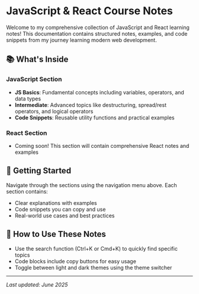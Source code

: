 # JavaScript & React Course Notes

Welcome to my comprehensive collection of JavaScript and React learning notes! This documentation contains structured notes, examples, and code snippets from my journey learning modern web development.

## 📚 What's Inside

### JavaScript Section

- **JS Basics**: Fundamental concepts including variables, operators, and data types
- **Intermediate**: Advanced topics like destructuring, spread/rest operators, and logical operators
- **Code Snippets**: Reusable utility functions and practical examples

### React Section

- Coming soon! This section will contain comprehensive React notes and examples

## 🚀 Getting Started

Navigate through the sections using the navigation menu above. Each section contains:

- Clear explanations with examples
- Code snippets you can copy and use
- Real-world use cases and best practices

## 📖 How to Use These Notes

- Use the search function (Ctrl+K or Cmd+K) to quickly find specific topics
- Code blocks include copy buttons for easy usage
- Toggle between light and dark themes using the theme switcher

---

_Last updated: June 2025_
